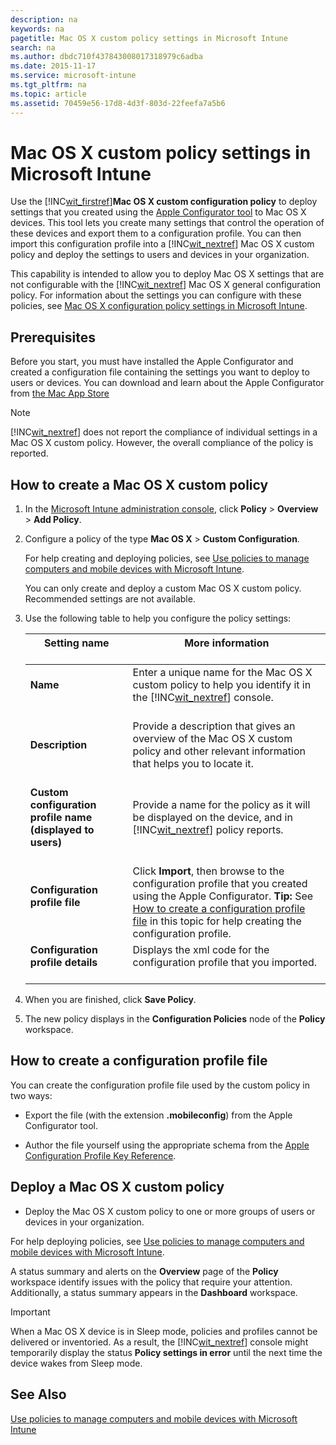 ```yaml
---
description: na
keywords: na
pagetitle: Mac OS X custom policy settings in Microsoft Intune
search: na
ms.author: dbdc710f437843008017318979c6adba
ms.date: 2015-11-17
ms.service: microsoft-intune
ms.tgt_pltfrm: na
ms.topic: article
ms.assetid: 70459e56-17d8-4d3f-803d-22feefa7a5b6
---
```

# Mac OS X custom policy settings in Microsoft Intune
Use the [!INC[wit_firstref](../Token/wit_firstref_md.md)]**Mac OS X custom configuration policy** to deploy settings that you created using the [Apple Configurator tool](https://itunes.apple.com/us/app/apple-configurator-2/id1037126344?mt=12) to Mac OS X devices. This tool lets you create many settings that control the operation of these devices and export them to a configuration profile. You can then import this configuration profile into a [!INC[wit_nextref](../Token/wit_nextref_md.md)] Mac OS X custom policy and deploy the settings to users and devices in your organization.

This capability is intended to allow you to deploy Mac OS X settings that are not configurable with the [!INC[wit_nextref](../Token/wit_nextref_md.md)] Mac OS X general configuration policy. For information about the settings you can configure with these policies, see [Mac OS X configuration policy settings in Microsoft Intune](../Topic/Mac_OS_X_configuration_policy_settings_in_Microsoft_Intune.md).

## Prerequisites
Before you start, you must have installed the Apple Configurator and created a configuration file containing the settings you want to deploy to users or devices. You can download and learn about the Apple Configurator from [the Mac App Store](https://itunes.apple.com/us/app/apple-configurator-2/id1037126344?mt=12)

> [!NOTE]
> [!INC[wit_nextref](../Token/wit_nextref_md.md)] does not report the compliance of individual settings in a Mac OS X custom policy. However, the overall compliance of the policy is reported.

## How to create a Mac OS X custom policy

1. In the [Microsoft Intune administration console](https://manage.microsoft.com), click **Policy** &gt; **Overview** &gt; **Add Policy**.

2. Configure a policy of the type **Mac OS X** &gt; **Custom Configuration**.

   For help creating and deploying policies, see [Use policies to manage computers and mobile devices with Microsoft Intune](../Topic/Use_policies_to_manage_computers_and_mobile_devices_with_Microsoft_Intune.md).

   You can only create and deploy a custom Mac OS X  custom policy. Recommended settings are not available.

3. Use the following table to help you configure the policy settings:

   |Setting name <br /> <br />|More information <br /> <br />|
   |----------------|--------------------|
   |**Name** <br /> <br />|Enter a unique name for the Mac OS X custom policy to help you identify it in the [!INC[wit_nextref](../Token/wit_nextref_md.md)] console. <br /> <br />|
   |**Description** <br /> <br />|Provide a description that gives an overview of the Mac OS X custom policy and other relevant information that helps you to locate it. <br /> <br />|
   |**Custom configuration profile name (displayed to users)** <br /> <br />|Provide a name for the policy as it will be displayed on the device, and in [!INC[wit_nextref](../Token/wit_nextref_md.md)] policy reports. <br /> <br />|
   |**Configuration profile file** <br /> <br />|Click **Import**, then browse to the configuration profile that you created using the Apple Configurator. **Tip:** See [How to create a configuration profile file](#BKMK_Prof) in this topic for help creating the configuration profile. <br />|
   |**Configuration profile details** <br /> <br />|Displays the xml code for the configuration profile that you imported. <br /> <br />|

4. When you are finished, click **Save Policy**.

5. The new policy displays in the **Configuration Policies** node of the **Policy** workspace.

## <a name="BKMK_Prof"></a>How to create a configuration profile file
You can create the configuration profile file used by the custom policy in two ways:

- Export the file (with the extension **.mobileconfig**) from the Apple Configurator tool.

- Author the file yourself using the appropriate schema from the [Apple Configuration Profile Key Reference](https://developer.apple.com/library/ios/featuredarticles/iPhoneConfigurationProfileRef/Introduction/Introduction.html).

## Deploy a Mac OS X custom policy

- Deploy the Mac OS X custom policy to one or more groups of users or devices in your organization.

For help deploying policies, see [Use policies to manage computers and mobile devices with Microsoft Intune](../Topic/Use_policies_to_manage_computers_and_mobile_devices_with_Microsoft_Intune.md).

A status summary and alerts on the **Overview** page of the **Policy** workspace identify issues with the policy that require your attention. Additionally, a status summary appears in the **Dashboard** workspace.

> [!IMPORTANT]
> When a Mac OS X device is in Sleep mode, policies and profiles cannot be delivered or inventoried. As a result, the [!INC[wit_nextref](../Token/wit_nextref_md.md)] console might temporarily display the status **Policy settings in error** until the next time the device wakes from Sleep mode.

## See Also
[Use policies to manage computers and mobile devices with Microsoft Intune](../Topic/Use_policies_to_manage_computers_and_mobile_devices_with_Microsoft_Intune.md)

